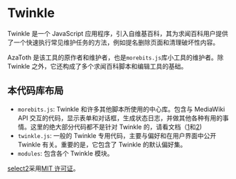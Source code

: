# Twinkle

Twinkle 是一个 JavaScript 应用程序，引入自维基百科，其为求闻百科用户提供了一个快速执行常见维护任务的方法，例如提名删除页面和清理破坏性内容。

AzaToth 是该工具的原作者和维护者，也是`morebits.js`库小工具的维护者。除 Twinkle 之外，它还构成了多个求闻百科脚本和编辑工具的基础。

## 本代码库布局

-   `morebits.js`: Twinkle 和许多其他脚本所使用的中心库。包含与 MediaWiki API 交互的代码，显示表单和对话框，生成状态日志，并做其他各种有用的事情。这里的绝大部分代码都不是针对 Twinkle 的，请看文档（[1](https://wikimedia-gadgets.github.io/twinkle/Morebits.html)和[2](https://github.com/wikimedia-gadgets/twinkle/wiki/morebits))
-   `twinkle.js`: 一般的 Twinkle 专用代码，主要与偏好和在用户界面中公开 Twinkle 有关。重要的是，它包含了 Twinkle 的默认偏好集。
-   `modules`: 包含各个 Twinkle 模块。

[select2][]采用[MIT 许可证][select2license]。

[select2]: https://github.com/select2/select2
[select2license]: https://github.com/select2/select2/blob/develop/LICENSE.md
